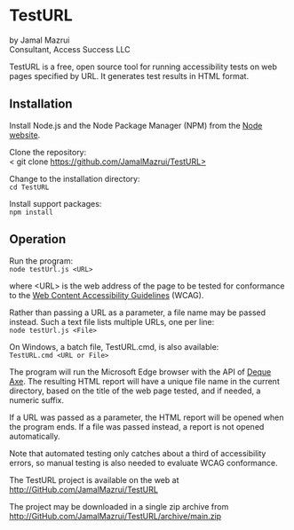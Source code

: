 ﻿# TestURL

by Jamal Mazrui \
Consultant, Access Success LLC

TestURL is a free, open source tool for running accessibility tests on web pages specified by URL. It generates test results in HTML format.

## Installation

Install Node.js and the Node Package Manager (NPM) from the [Node website](https://nodejs.org/en).

Clone the repository: \
<   git clone https://github.com/JamalMazrui/TestURL>

Change to the installation directory: \
`cd TestURL`

Install support packages: \
`npm install`

## Operation

Run the program: \
`node testUrl.js <URL>`

where \<URL\> is the web address of the page to be tested for conformance to the [Web Content Accessibility Guidelines](https://www.w3.org/TR/WCAG22/) (WCAG).

Rather than passing a URL as a parameter, a file name may be passed instead. Such a text file lists multiple URLs, one per line: \
`node testUrl.js <File>`

On Windows, a batch file, TestURL.cmd, is also available: \
`TestURL.cmd <URL or File>`

The program will run the Microsoft Edge browser with the API of [Deque Axe](https://www.npmjs.com/package/axe-core). The resulting HTML report will have a unique file name in the current directory, based on the title of the web page tested, and if needed, a numeric suffix.

If a URL was passed as a parameter, the HTML report will be opened when the program ends. If a file was passed instead, a report is not opened automatically.

Note that automated testing only catches about a third of accessibility errors, so manual testing is also needed to evaluate WCAG conformance.

The TestURL project is available on the web at \
<http://GitHub.com/JamalMazrui/TestURL>

The project may be downloaded in a single zip archive from \
<http://GitHub.com/JamalMazrui/TestURL/archive/main.zip>
